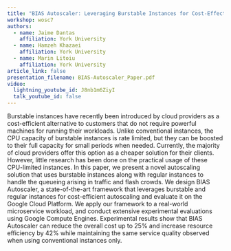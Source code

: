 ```yaml
---
title: "BIAS Autoscaler: Leveraging Burstable Instances for Cost-Effective Autoscaling on Cloud Systems"
workshop: wosc7
authors:
  - name: Jaime Dantas
    affiliation: York University
  - name: Hamzeh Khazaei
    affiliation: York University
  - name: Marin Litoiu
    affiliation: York University
article_link: false
presentation_filename: BIAS-Autoscaler_Paper.pdf
video:
  lightning_youtube_id: J8nb1m6ZiyI
  talk_youtube_id: false
---
```


Burstable instances have recently been introduced by cloud providers as a cost-efficient alternative to customers that do not require powerful machines for running their workloads. Unlike conventional instances, the CPU capacity of burstable instances is rate limited, but they can be boosted to their full capacity for small periods when needed. Currently, the majority of cloud providers offer this option as a cheaper solution for their clients. However, little research has been done on the practical usage of these CPU-limited instances. In this paper, we present a novel autoscaling solution that uses burstable instances along with regular instances to handle the queueing arising in traffic and flash crowds. We design BIAS Autoscaler, a state-of-the-art framework that leverages burstable and regular instances for cost-efficient autoscaling and evaluate it on the Google Cloud Platform. We apply our framework to a real-world microservice workload, and conduct extensive experimental evaluations using Google Compute Engines. Experimental results show that BIAS Autoscaler can reduce the overall cost up to 25% and increase resource efficiency by 42% while maintaining the same service quality observed when using conventional instances only.
